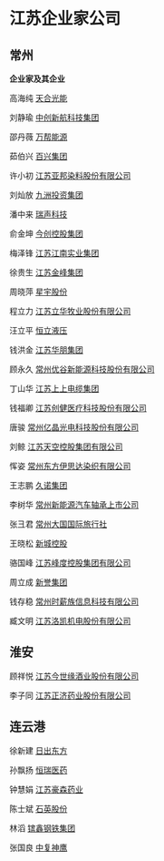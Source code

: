# 江苏企业家公司

## 常州
**企业家及其企业**

高海纯 [天合光能](https://mp.weixin.qq.com/s/4rkQIvaVJ2EUO5Hq8XgN3g)    

刘静瑜	[中创新航科技集团](https://mp.weixin.qq.com/s/inXzPpRSEtaUxJR3NlFNUw)

邵丹薇	[万帮能源](https://mp.weixin.qq.com/s/kYDGpFRe0lfSvvffJtq6ig)

茹伯兴	[百兴集团](https://mp.weixin.qq.com/s/RK0iO5tk864yKw4u4-G8vg)

许小初	[江苏亚邦染料股份有限公司](https://mp.weixin.qq.com/s/0FNGJNPVIFLKXG8QfiYpVA)

刘灿放	[九洲投资集团](https://mp.weixin.qq.com/s/WWTgWJfGdhgVXXlVnjPGPg)

潘中来	[瑞声科技](https://mp.weixin.qq.com/s/zoaB0NlqWt2_gz2c_AIOAA)

俞金坤	[今创控股集团](https://mp.weixin.qq.com/s/gBYe2paECtBDvO_ePb79ag)

梅泽锋	[江苏江南实业集团](https://mp.weixin.qq.com/s/922vPCeGJq0EsK-XjVdbkA)

徐贵生	[江苏金峰集团](https://mp.weixin.qq.com/s/Yql9NOHhkgvrLrloN1_THg)

周晓萍	[星宇股份](https://mp.weixin.qq.com/s/2KTTJn4BOGdEaTeYkKykYA)

程立力	[江苏立华牧业股份有限公司](https://mp.weixin.qq.com/s/BwArIc162Hh6I-8INSSrHg)

汪立平	[恒立液压](https://mp.weixin.qq.com/s/wCjLI8vlGJsq_ftqRAk3YA)

钱洪金	[江苏华朋集团](https://mp.weixin.qq.com/s/Xyr-vPjZHGi1G033tzqMrA)

顾永久	[常州优谷新能源科技股份有限公司](https://mp.weixin.qq.com/s/p5yjzDmC5f7Em0Ckk4HMfw)

丁山华	[江苏上上电缆集团](https://mp.weixin.qq.com/s/BpYSFFRw50k2RN6cpIL9gw)

钱福卿	[江苏创健医疗科技股份有限公司](https://mp.weixin.qq.com/s/Lw5BWUYayB66_k2DHskxUQ)

唐骏	[常州亿晶光电科技股份有限公司](https://mp.weixin.qq.com/s/L7rf6wRD1OwN3RMWhzUTvA)

刘鲸	[江苏天空控股集团有限公司](https://mp.weixin.qq.com/s/QSokqB-3I_fIaz-cILN95w)

恽姿	[常州东方伊思达染织有限公司](https://mp.weixin.qq.com/s/QSokqB-3I_fIaz-cILN95w)

王志鹏	[久诺集团](https://mp.weixin.qq.com/s/TF175qTlxvE-lHdV-aoOWw)

李树华	[常州新能源汽车轴承上市公司](https://mp.weixin.qq.com/s/fljDdOvnp87ckdHWGA7cOQ)

张彐君	[常州大国国际旅行社](https://mp.weixin.qq.com/s/Kp3_-1KdIbdghM9jWR5ifA)

王晓松	[新城控股](https://mp.weixin.qq.com/s/JLPjdRLPuZB0BD-motcy9g)

骆国峰	[江苏峰度控股集团有限公司](https://mp.weixin.qq.com/s/rLNsBXUS6visseizAhNLtA)

周立成	[新誉集团](https://mp.weixin.qq.com/s/Cze8Yg1Oa0Kbm_6chWIlmQ)

钱存稳	[常州时薪族信息科技有限公司](https://mp.weixin.qq.com/s/imIARq9gSPica7oHqwcr4A)

臧文明	[江苏洛凯机电股份有限公司](https://mp.weixin.qq.com/s/FbQmbJkAu1a9AKfsMhQxYw)

## 淮安
顾祥悦	[江苏今世缘酒业股份有限公司](https://mp.weixin.qq.com/s/wIP0wN7CtktNkP7j6AXaQQ)

李子同	[江苏正济药业股份有限公司](https://mp.weixin.qq.com/s/Uip7Dflk__wHcOWel9GSLQ)

## 连云港
徐新建	[日出东方](https://mp.weixin.qq.com/s/DYnxMuYA39_ocJzw5q5oIw)

孙飘扬	[恒瑞医药](https://mp.weixin.qq.com/s/Z4CoMbnvc6QSbQRN0pz_HA)

钟慧娟	[江苏豪森药业](https://mp.weixin.qq.com/s/Nic0g_OoD7Wse1MPOrTnYg)

陈士斌	[石英股份](https://mp.weixin.qq.com/s/1B23tA2yzV_cEw4vRnydXQ)

林滔	[镔鑫钢铁集团](https://mp.weixin.qq.com/s/NSiH1qas6Wcgolu44tVtDw)

张国良	[中复神鹰](https://mp.weixin.qq.com/s/xdspTXRobJKvdAudelh7Ig)
